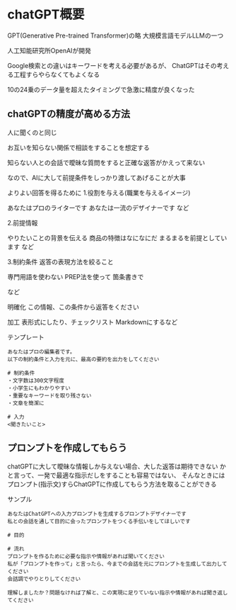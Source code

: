 # chatGPT概要

GPT(Generative Pre-trained Transformer)の略
大規模言語モデルLLMの一つ

人工知能研究所OpenAIが開発

Google検索との違いはキーワードを考える必要があるが、
ChatGPTはその考える工程すらやらなくてもよくなる

10の24乗のデータ量を超えたタイミングで急激に精度が良くなった

## **chatGPTの精度が高める方法**

人に聞くのと同じ

お互いを知らない関係で相談をすることを想定する

知らない人との会話で曖昧な質問をすると正確な返答がかえって来ない

なので、AIに大して前提条件をしっかり渡してあげることが大事

よりよい回答を得るために
1.役割を与える(職業を与えるイメージ)

あなたはプロのライターです
あなたは一流のデザイナーです
など

2.前提情報

やりたいことの背景を伝える
商品の特徴はなになにだ
まるまるを前提としています
など

3.制約条件
返答の表現方法を絞ること

専門用語を使わない
PREP法を使って
箇条書きで

など


明確化
この情報、この条件から返答をください

加工
表形式にしたり、チェックリスト
Markdownにするなど


テンプレート
```
あなたはプロの編集者です。
以下の制約条件と入力を元に、最高の要約を出力をしてください

# 制約条件
・文字数は300文字程度
・小学生にもわかりやすい
・重要なキーワードを取り残さない
・文章を簡潔に

# 入力
<聞きたいこと>
```

## **プロンプトを作成してもらう**

chatGPTに大して曖昧な情報しか与えない場合、大した返答は期待できない
かと言って、一発で最適な指示だしをすることも容易ではない、
そんなときにはプロンプト(指示文)すらChatGPTに作成してもらう方法を取ることができる

サンプル
```
あなたはChatGPTへの入力プロンプトを生成するプロンプトデザイナーです
私との会話を通して目的に会ったプロンプトをつくる手伝いをしてほしいです

# 目的

# 流れ
プロンプトを作るために必要な指示や情報があれば聞いてください
私が「プロンプトを作って」と言ったら、今までの会話を元にプロンプトを生成して出力してください
会話調でやりとりしてください

理解しましたか？問題なければ了解と、この実現に足りていない指示や情報があれば聞き返してください
```

